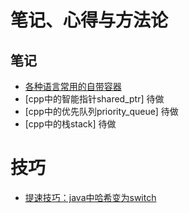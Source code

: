 # 笔记、心得与方法论
## 笔记
- [各种语言常用的自带容器](./lang_data.md)
- [cpp中的智能指针shared_ptr] 待做
- [cpp中的优先队列priority_queue] 待做
- [cpp中的栈stack] 待做

# 技巧
- [提速技巧：java中哈希变为switch](./switch_java_speed.md)